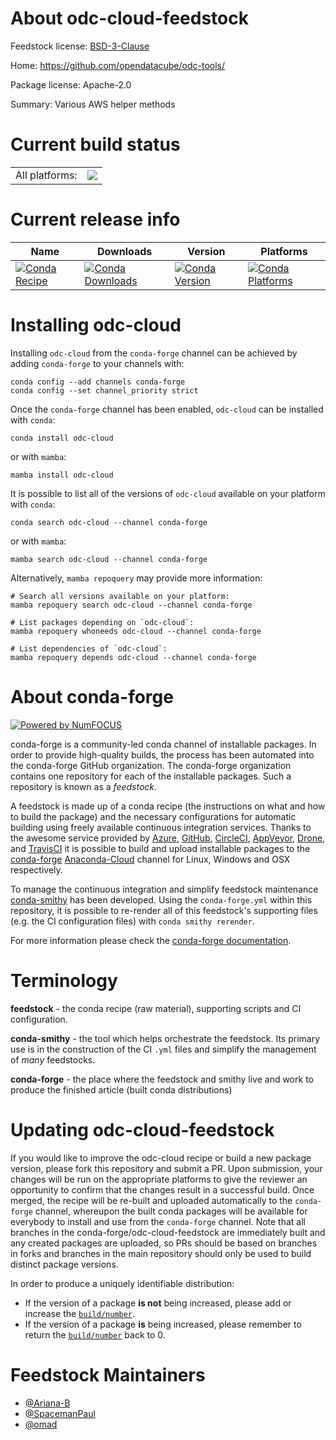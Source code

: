 About odc-cloud-feedstock
=========================

Feedstock license: [BSD-3-Clause](https://github.com/conda-forge/odc-cloud-feedstock/blob/main/LICENSE.txt)

Home: https://github.com/opendatacube/odc-tools/

Package license: Apache-2.0

Summary: Various AWS helper methods

Current build status
====================


<table><tr><td>All platforms:</td>
    <td>
      <a href="https://dev.azure.com/conda-forge/feedstock-builds/_build/latest?definitionId=17750&branchName=main">
        <img src="https://dev.azure.com/conda-forge/feedstock-builds/_apis/build/status/odc-cloud-feedstock?branchName=main">
      </a>
    </td>
  </tr>
</table>

Current release info
====================

| Name | Downloads | Version | Platforms |
| --- | --- | --- | --- |
| [![Conda Recipe](https://img.shields.io/badge/recipe-odc--cloud-green.svg)](https://anaconda.org/conda-forge/odc-cloud) | [![Conda Downloads](https://img.shields.io/conda/dn/conda-forge/odc-cloud.svg)](https://anaconda.org/conda-forge/odc-cloud) | [![Conda Version](https://img.shields.io/conda/vn/conda-forge/odc-cloud.svg)](https://anaconda.org/conda-forge/odc-cloud) | [![Conda Platforms](https://img.shields.io/conda/pn/conda-forge/odc-cloud.svg)](https://anaconda.org/conda-forge/odc-cloud) |

Installing odc-cloud
====================

Installing `odc-cloud` from the `conda-forge` channel can be achieved by adding `conda-forge` to your channels with:

```
conda config --add channels conda-forge
conda config --set channel_priority strict
```

Once the `conda-forge` channel has been enabled, `odc-cloud` can be installed with `conda`:

```
conda install odc-cloud
```

or with `mamba`:

```
mamba install odc-cloud
```

It is possible to list all of the versions of `odc-cloud` available on your platform with `conda`:

```
conda search odc-cloud --channel conda-forge
```

or with `mamba`:

```
mamba search odc-cloud --channel conda-forge
```

Alternatively, `mamba repoquery` may provide more information:

```
# Search all versions available on your platform:
mamba repoquery search odc-cloud --channel conda-forge

# List packages depending on `odc-cloud`:
mamba repoquery whoneeds odc-cloud --channel conda-forge

# List dependencies of `odc-cloud`:
mamba repoquery depends odc-cloud --channel conda-forge
```


About conda-forge
=================

[![Powered by
NumFOCUS](https://img.shields.io/badge/powered%20by-NumFOCUS-orange.svg?style=flat&colorA=E1523D&colorB=007D8A)](https://numfocus.org)

conda-forge is a community-led conda channel of installable packages.
In order to provide high-quality builds, the process has been automated into the
conda-forge GitHub organization. The conda-forge organization contains one repository
for each of the installable packages. Such a repository is known as a *feedstock*.

A feedstock is made up of a conda recipe (the instructions on what and how to build
the package) and the necessary configurations for automatic building using freely
available continuous integration services. Thanks to the awesome service provided by
[Azure](https://azure.microsoft.com/en-us/services/devops/), [GitHub](https://github.com/),
[CircleCI](https://circleci.com/), [AppVeyor](https://www.appveyor.com/),
[Drone](https://cloud.drone.io/welcome), and [TravisCI](https://travis-ci.com/)
it is possible to build and upload installable packages to the
[conda-forge](https://anaconda.org/conda-forge) [Anaconda-Cloud](https://anaconda.org/)
channel for Linux, Windows and OSX respectively.

To manage the continuous integration and simplify feedstock maintenance
[conda-smithy](https://github.com/conda-forge/conda-smithy) has been developed.
Using the ``conda-forge.yml`` within this repository, it is possible to re-render all of
this feedstock's supporting files (e.g. the CI configuration files) with ``conda smithy rerender``.

For more information please check the [conda-forge documentation](https://conda-forge.org/docs/).

Terminology
===========

**feedstock** - the conda recipe (raw material), supporting scripts and CI configuration.

**conda-smithy** - the tool which helps orchestrate the feedstock.
                   Its primary use is in the construction of the CI ``.yml`` files
                   and simplify the management of *many* feedstocks.

**conda-forge** - the place where the feedstock and smithy live and work to
                  produce the finished article (built conda distributions)


Updating odc-cloud-feedstock
============================

If you would like to improve the odc-cloud recipe or build a new
package version, please fork this repository and submit a PR. Upon submission,
your changes will be run on the appropriate platforms to give the reviewer an
opportunity to confirm that the changes result in a successful build. Once
merged, the recipe will be re-built and uploaded automatically to the
`conda-forge` channel, whereupon the built conda packages will be available for
everybody to install and use from the `conda-forge` channel.
Note that all branches in the conda-forge/odc-cloud-feedstock are
immediately built and any created packages are uploaded, so PRs should be based
on branches in forks and branches in the main repository should only be used to
build distinct package versions.

In order to produce a uniquely identifiable distribution:
 * If the version of a package **is not** being increased, please add or increase
   the [``build/number``](https://docs.conda.io/projects/conda-build/en/latest/resources/define-metadata.html#build-number-and-string).
 * If the version of a package **is** being increased, please remember to return
   the [``build/number``](https://docs.conda.io/projects/conda-build/en/latest/resources/define-metadata.html#build-number-and-string)
   back to 0.

Feedstock Maintainers
=====================

* [@Ariana-B](https://github.com/Ariana-B/)
* [@SpacemanPaul](https://github.com/SpacemanPaul/)
* [@omad](https://github.com/omad/)

